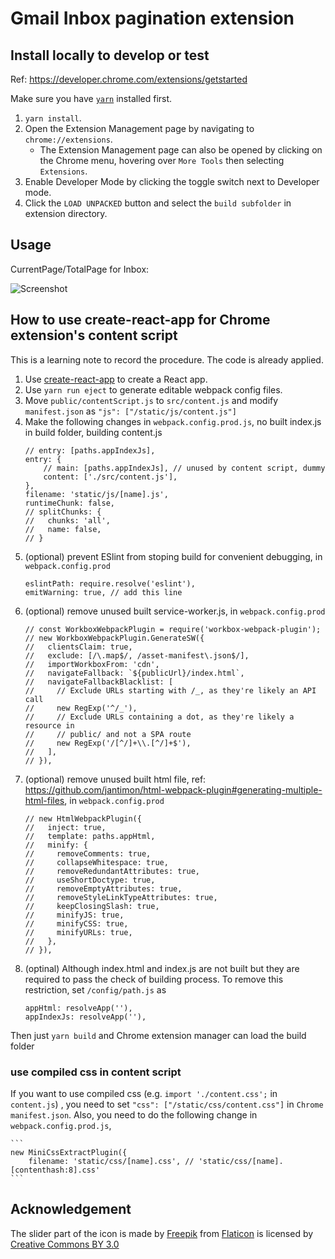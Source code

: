 # Gmail Inbox pagination extension

## Install locally to develop or test

Ref: https://developer.chrome.com/extensions/getstarted

Make sure you have [`yarn`](https://yarnpkg.com/) installed first. 

1. `yarn install`.
2. Open the Extension Management page by navigating to `chrome://extensions`.
    - The Extension Management page can also be opened by clicking on the Chrome menu, hovering over `More Tools` then selecting `Extensions`.
3. Enable Developer Mode by clicking the toggle switch next to Developer mode.
4. Click the `LOAD UNPACKED` button and select the `build subfolder` in extension directory.

## Usage

CurrentPage/TotalPage for Inbox:

![Screenshot](
https://raw.githubusercontent.com/grimmer0125/grimmer0125.github.io/master/images/chrome-inbox-extension.png)

## How to use create-react-app for Chrome extension's content script 

This is a learning note to record the procedure. The code is already applied. 

1. Use [create-react-app](https://github.com/facebook/create-react-app) to create a React app. 
2. Use `yarn run eject` to generate editable webpack config files.
3. Move `public/contentScript.js` to `src/content.js` and modify `manifest.json` as `"js": ["/static/js/content.js"]` 
4. Make the following changes in `webpack.config.prod.js`, no built index.js in build folder, building content.js 
    ```
    // entry: [paths.appIndexJs],
    entry: {
        // main: [paths.appIndexJs], // unused by content script, dummy 
        content: ['./src/content.js'], 
    },    
    filename: 'static/js/[name].js',
    runtimeChunk: false,
    // splitChunks: {
    //   chunks: 'all',
    //   name: false,
    // }
    ```
5. (optional) prevent ESlint from stoping build for convenient debugging, in `webpack.config.prod` 
    ```
    eslintPath: require.resolve('eslint'),
    emitWarning: true, // add this line
    ```
6. (optional) remove unused built service-worker.js, in `webpack.config.prod`
    ```
    // const WorkboxWebpackPlugin = require('workbox-webpack-plugin');
    // new WorkboxWebpackPlugin.GenerateSW({
    //   clientsClaim: true,
    //   exclude: [/\.map$/, /asset-manifest\.json$/],
    //   importWorkboxFrom: 'cdn',
    //   navigateFallback: `${publicUrl}/index.html`,
    //   navigateFallbackBlacklist: [
    //     // Exclude URLs starting with /_, as they're likely an API call
    //     new RegExp('^/_'),
    //     // Exclude URLs containing a dot, as they're likely a resource in
    //     // public/ and not a SPA route
    //     new RegExp('/[^/]+\\.[^/]+$'),
    //   ],
    // }),
    ```
7. (optional) remove unused built html file, ref: https://github.com/jantimon/html-webpack-plugin#generating-multiple-html-files, in `webpack.config.prod`
    ```
    // new HtmlWebpackPlugin({
    //   inject: true,
    //   template: paths.appHtml,
    //   minify: {
    //     removeComments: true,
    //     collapseWhitespace: true,
    //     removeRedundantAttributes: true,
    //     useShortDoctype: true,
    //     removeEmptyAttributes: true,
    //     removeStyleLinkTypeAttributes: true,
    //     keepClosingSlash: true,
    //     minifyJS: true,
    //     minifyCSS: true,
    //     minifyURLs: true,
    //   },
    // }),    
    ```
8. (optinal) Although index.html and index.js are not built but they are required to pass the check of building process. To remove this restriction,  set `/config/path.js` as 
    ```
    appHtml: resolveApp(''),
    appIndexJs: resolveApp(''),
    ```

Then just `yarn build` and Chrome extension manager can load the build folder 

### use compiled css in content script 

If you want to use compiled css (e.g. `import './content.css';` in `content.js`) , you need to set `"css": ["/static/css/content.css"]` in `Chrome manifest.json`. Also, you need to do the following change in `webpack.config.prod.js`, 

    ```
    new MiniCssExtractPlugin({
        filename: 'static/css/[name].css', // 'static/css/[name].[contenthash:8].css'
    ```
## Acknowledgement

The slider part of the icon is made by [Freepik](https://www.freepik.com) from [Flaticon](https://www.flaticon.com/) is licensed by [Creative Commons BY 3.0](http://creativecommons.org/licenses/by/3.0/)
